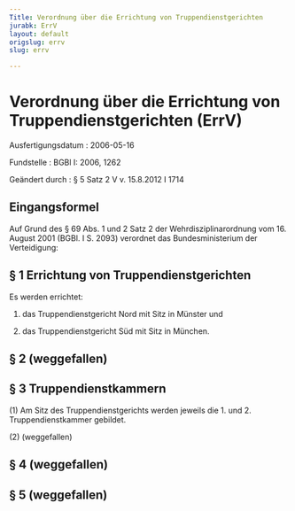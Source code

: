 ```yaml
---
Title: Verordnung über die Errichtung von Truppendienstgerichten
jurabk: ErrV
layout: default
origslug: errv
slug: errv

---
```


# Verordnung über die Errichtung von Truppendienstgerichten (ErrV)

Ausfertigungsdatum
:   2006-05-16

Fundstelle
:   BGBl I: 2006, 1262

Geändert durch
:   § 5 Satz 2 V v. 15.8.2012 I 1714

## Eingangsformel

Auf Grund des § 69 Abs. 1 und 2 Satz 2 der Wehrdisziplinarordnung vom
16\. August 2001 (BGBl. I S. 2093) verordnet das Bundesministerium der
Verteidigung:

## § 1 Errichtung von Truppendienstgerichten

Es werden errichtet:

1.  das Truppendienstgericht Nord mit Sitz in Münster und


2.  das Truppendienstgericht Süd mit Sitz in München.

## § 2 (weggefallen)

## § 3 Truppendienstkammern

(1) Am Sitz des Truppendienstgerichts werden jeweils die 1. und 2.
Truppendienstkammer gebildet.

(2) (weggefallen)

## § 4 (weggefallen)

## § 5 (weggefallen)



